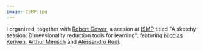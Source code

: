 ```yaml
---
image: ISMP.jpg
---
```


<p>I organized, together with <a href="https://perso.telecom-paristech.fr/rgower/">Robert Gower</a>, a session at <a href="https://ismp2018.sciencesconf.org/">ISMP</a> titled "A sketchy session: Dimensionality reduction tools for learning", featuring <a href="https://nkeriven.github.io/">Nicolas Keriven</a>, <a href="http://www.amensch.fr/">Arthur Mensch</a> and <a href="http://www.di.ens.fr/~rudi/">Alessandro Rudi</a>.</p>
